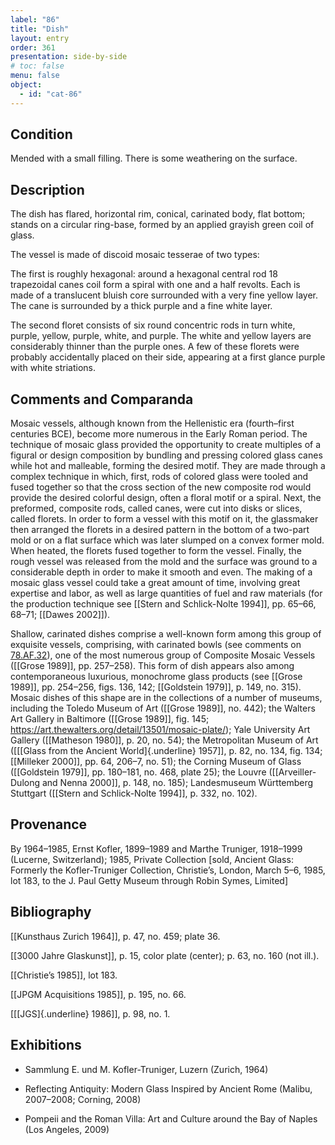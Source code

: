 ```yaml
---
label: "86"
title: "Dish"
layout: entry
order: 361
presentation: side-by-side
# toc: false
menu: false
object:
  - id: "cat-86"
---
```


## Condition

Mended with a small filling. There is some weathering on the surface.

## Description

The dish has flared, horizontal rim, conical, carinated body, flat bottom; stands on a circular ring-base, formed by an applied grayish green coil of glass.

The vessel is made of discoid mosaic tesserae of two types:

The first is roughly hexagonal: around a hexagonal central rod 18 trapezoidal canes coil form a spiral with one and a half revolts. Each is made of a translucent bluish core surrounded with a very fine yellow layer. The cane is surrounded by a thick purple and a fine white layer.

The second floret consists of six round concentric rods in turn white, purple, yellow, purple, white, and purple. The white and yellow layers are considerably thinner than the purple ones. A few of these florets were probably accidentally placed on their side, appearing at a first glance purple with white striations.

## Comments and Comparanda

Mosaic vessels, although known from the Hellenistic era (fourth–first centuries BCE), become more numerous in the Early Roman period. The technique of mosaic glass provided the opportunity to create multiples of a figural or design composition by bundling and pressing colored glass canes while hot and malleable, forming the desired motif. They are made through a complex technique in which, first, rods of colored glass were tooled and fused together so that the cross section of the new composite rod would provide the desired colorful design, often a floral motif or a spiral. Next, the preformed, composite rods, called canes, were cut into disks or slices, called florets. In order to form a vessel with this motif on it, the glassmaker then arranged the florets in a desired pattern in the bottom of a two-part mold or on a flat surface which was later slumped on a convex former mold. When heated, the florets fused together to form the vessel. Finally, the rough vessel was released from the mold and the surface was ground to a considerable depth in order to make it smooth and even. The making of a mosaic glass vessel could take a great amount of time, involving great expertise and labor, as well as large quantities of fuel and raw materials (for the production technique see [[Stern and Schlick-Nolte 1994]], pp. 65–66, 68–71; [[Dawes 2002]]).

Shallow, carinated dishes comprise a well-known form among this group of exquisite vessels, comprising, with carinated bowls (see comments on [78.AF.32](#cat)), one of the most numerous group of Composite Mosaic Vessels ([[Grose 1989]], pp. 257–258). This form of dish appears also among contemporaneous luxurious, monochrome glass products (see [[Grose 1989]], pp. 254–256, figs. 136, 142; [[Goldstein 1979]], p. 149, no. 315). Mosaic dishes of this shape are in the collections of a number of museums, including the Toledo Museum of Art ([[Grose 1989]], no. 442); the Walters Art Gallery in Baltimore ([[Grose 1989]], fig. 145; <https://art.thewalters.org/detail/13501/mosaic-plate/>); Yale University Art Gallery ([[Matheson 1980]], p. 20, no. 54); the Metropolitan Museum of Art ([[[Glass from the Ancient World]{.underline} 1957]], p. 82, no. 134, fig. 134; [[Milleker 2000]], pp. 64, 206–7, no. 51); the Corning Museum of Glass ([[Goldstein 1979]], pp. 180–181, no. 468, plate 25); the Louvre ([[Arveiller-Dulong and Nenna 2000]], p. 148, no. 185); Landesmuseum Württemberg Stuttgart ([[Stern and Schlick-Nolte 1994]], p. 332, no. 102).

## Provenance

By 1964–1985, Ernst Kofler, 1899–1989 and Marthe Truniger, 1918–1999 (Lucerne, Switzerland); 1985, Private Collection \[sold, Ancient Glass: Formerly the Kofler-Truniger Collection, Christie’s, London, March 5–6, 1985, lot 183, to the J. Paul Getty Museum through Robin Symes, Limited\]

## Bibliography

[[Kunsthaus Zurich 1964]], p. 47, no. 459; plate 36.

[[3000 Jahre Glaskunst]], p. 15, color plate (center); p. 63, no. 160 (not ill.).

[[Christie’s 1985]], lot 183.

[[JPGM Acquisitions 1985]], p. 195, no. 66.

[[[JGS]{.underline} 1986]], p. 98, no. 1.

## Exhibitions

-   Sammlung E. und M. Kofler-Truniger, Luzern (Zurich, 1964)

-   Reflecting Antiquity: Modern Glass Inspired by Ancient Rome (Malibu, 2007–2008; Corning, 2008)

-   Pompeii and the Roman Villa: Art and Culture around the Bay of Naples (Los Angeles, 2009)